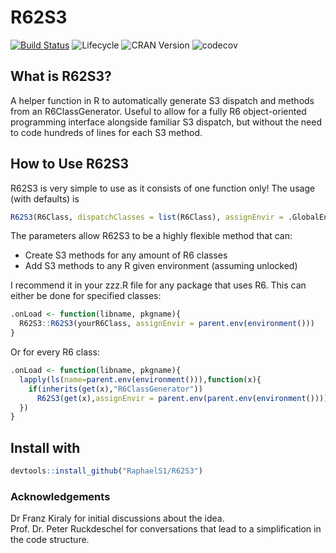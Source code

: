 # R62S3

[![Build Status](https://travis-ci.com/RaphaelS1/R62S3.svg?branch=master)](https://travis-ci.com/RaphaelS1/R62S3)
![Lifecycle](https://img.shields.io/badge/lifecycle-stable-brightgreen.svg)
![CRAN Version](http://www.r-pkg.org/badges/version/R62S3)
![codecov](https://codecov.io/gh/RaphaelS1/R62S3/branch/master/graph/badge.svg)

## What is R62S3?

A helper function in R to automatically generate S3 dispatch and methods from an R6ClassGenerator.
Useful to allow for a fully R6 object-oriented programming interface alongside familiar S3 dispatch, but without the need to code hundreds of lines for each S3 method.

## How to Use R62S3

R62S3 is very simple to use as it consists of one function only! The usage (with defaults) is
````R
R62S3(R6Class, dispatchClasses = list(R6Class), assignEnvir = .GlobalEnv)
````

The parameters allow R62S3 to be a highly flexible method that can:
* Create S3 methods for any amount of R6 classes
* Add S3 methods to any R given environment (assuming unlocked)

I recommend it in your zzz.R file for any package that uses R6. This can either be done for specified classes:
````R
.onLoad <- function(libname, pkgname){
  R62S3::R62S3(yourR6Class, assignEnvir = parent.env(environment()))
}
````

Or for every R6 class:

````R
.onLoad <- function(libname, pkgname){
  lapply(ls(name=parent.env(environment())),function(x){
    if(inherits(get(x),"R6ClassGenerator"))
      R62S3(get(x),assignEnvir = parent.env(parent.env(environment())))
  })
}
````

## Install with

````R
devtools::install_github("RaphaelS1/R62S3")
````

### Acknowledgements
Dr Franz Kiraly for initial discussions about the idea. <br>
Prof. Dr. Peter Ruckdeschel for conversations that lead to a simplification in the code structure.

